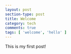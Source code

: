 ```yaml
---
layout: post
section-type: post
title: Welcome
category: tech
comments: true
tags: [ 'welcome', 'hello' ]
---
```


This is my first post!
